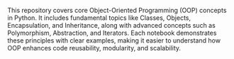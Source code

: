 This repository covers core Object-Oriented Programming (OOP) concepts in Python. It includes fundamental topics like Classes, Objects, Encapsulation, and Inheritance, along with advanced concepts such as Polymorphism, Abstraction, and Iterators. Each notebook demonstrates these principles with clear examples, making it easier to understand how OOP enhances code reusability, modularity, and scalability.
